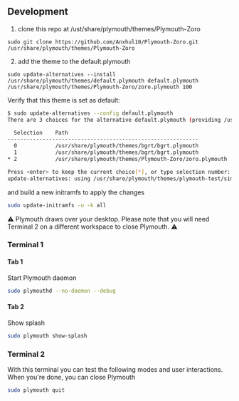 ## Development

1. clone this repo at /ust/share/plymouth/themes/Plymouth-Zoro
```
sudo git clone https://github.com/Anxhul10/Plymouth-Zoro.git /usr/share/plymouth/themes/Plymouth-Zoro
```
2. add the theme to the default.plymouth
```
sudo update-alternatives --install /usr/share/plymouth/themes/default.plymouth default.plymouth /usr/share/plymouth/themes/Plymouth-Zoro/zoro.plymouth 100
```

Verify that this theme is set as default:

```bash
$ sudo update-alternatives --config default.plymouth
There are 3 choices for the alternative default.plymouth (providing /usr/share/plymouth/themes/default.plymouth).

  Selection    Path                                                                     Priority   Status
------------------------------------------------------------
  0            /usr/share/plymouth/themes/bgrt/bgrt.plymouth                             110       auto mode
  1            /usr/share/plymouth/themes/bgrt/bgrt.plymouth                             110       manual mode
* 2            /usr/share/plymouth/themes/Plymouth-Zoro/zoro.plymouth            100       manual mode

Press <enter> to keep the current choice[*], or type selection number: 3
update-alternatives: using /usr/share/plymouth/themes/plymouth-test/simple-image.plymouth to provide /usr/share/plymouth/themes/default.plymouth (default.plymouth) in manual mode

```

and build a new initramfs to apply the changes

```bash
sudo update-initramfs -u -k all
```

⚠️ Plymouth draws over your desktop. Please note that you will need Terminal 2 on a different workspace to close Plymouth. ⚠️

### Terminal 1

#### Tab 1

Start Plymouth daemon

```bash
sudo plymouthd --no-daemon --debug
```

#### Tab 2

Show splash

```bash
sudo plymouth show-splash
```

### Terminal 2

With this terminal you can test the following modes and user interactions.
When you're done, you can close Plymouth

```bash
sudo plymouth quit
```
